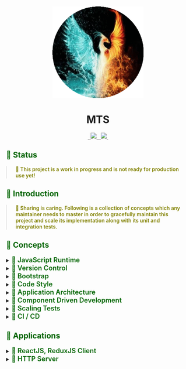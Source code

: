 <p align="center">
  <img width="250px" height="250px" src=".docs/image/logo.jpg">
</p>

<h1 align="center">MTS</h1>

<p align="center">
  <a aria-label="npm package" href="https://www.npmjs.com/package/mts-client">
    <img alt="" src="https://img.shields.io/npm/v/mts-client.svg">
  </a>

  <a aria-label="travis build" href="https://travis-ci.org/mts/mts">
    <img alt="" src="https://img.shields.io/travis/mts/mts.svg?logo=travis">
  </a>

  <a href="https://codecov.io/gh/mts/mts">
    <img src="https://codecov.io/gh/mts/mts/branch/master/graph/badge.svg" />
  </a>

  <a aria-label="downloads" href="http://npm-stat.com/charts.html?package=mts-client&from=2018-10-13">
    <img alt="" src="https://img.shields.io/npm/dm/mts-client.svg">
  </a>

  <a aria-label="last commit" href="https://github.com/mts/mts/commits/master">
    <img alt="" src="https://img.shields.io/github/last-commit/mts/mts.svg">
  </a>

  <a aria-label="contributors graph" href="https://github.com/mts/mts/graphs/contributors">
    <img src="https://img.shields.io/github/contributors/mts/mts.svg">
  </a>

  <a aria-label="license" href="https://github.com/mts/mts/blob/master/LICENSE">
    <img src="https://img.shields.io/github/license/mts/mts.svg" alt="">
  </a>
</p>

<h2 style="color: #006400;">🗿 Status</h2>

<blockquote style="margin: 0; padding: 0 24px; color: olive; font-weight: 600; font-size:1em">🐝 This project is a work in progress and is not ready for production use yet!</blockquote>

<h2 style="color: #006400;">🗿 Introduction</h2>

<blockquote style="margin: 0; padding: 0 24px; color: olive; font-weight: 600; font-size:1em">🐝 Sharing is caring. Following is a collection of concepts which any maintainer needs to master in order to gracefully maintain this project and scale its implementation along with its unit and integration tests.</blockquote>

<h2 style="color: #006400;">🗿 Concepts</h2>

<details>
  <summary><span style="color: #006400; font-weight: 600; font-size:1.3em"> 📗 JavaScript Runtime</span></summary>
  <blockquote style="margin: 0; padding: 0 24px">
    <details>
      <summary style="color: #006400;">Node.js</summary>
      <blockquote style="margin: 0; padding: 0 24px">
        <details>
          <summary style="color: #006400;">📜 Node</summary>
          <blockquote style="margin: 0; padding: 0 24px">
            <ul>
              <li>Package(s): <a style="color: #006400;" href="https://github.com/nodejs/node">node</a> repository on GitHub</li>
              <li>Information: <strong><em>Node is required to bootstrap the project. Linting, formatting, testing and building scripts run all on Node.</em></strong></li>
            </ul>
          </blockquote>
        </details>
      </blockquote>
    </details>
  </blockquote>
</details>

<details>
  <summary><span style="color: #006400; font-weight: 600; font-size:1.3em"> 📗 Version Control</span></summary>
  <blockquote style="margin: 0; padding: 0 24px">
    <details>
      <summary style="color: #006400;">Git (self)</summary>
      <blockquote style="margin: 0; padding: 0 24px">
        <details>
        <summary style="color: #006400;">📜 Git</summary>
          <blockquote style="margin: 0; padding: 0 24px">
            <ul>
              <li><a style="color: #006400;" href="https://git-scm.com/">Git</a> distributed version control system</li>
              <li><a style="color: #006400;" href="https://www.atlassian.com/git/tutorials/learn-git-with-bitbucket-cloud">Git Commands</a> documentation by Atlassian</li>
              <li>Information: <strong><em>Project source code is maintained in a Git repository. Using Git commands through the command prompt or a Git Client is essential.</em></strong></li>
            </ul>
          </blockquote>
        </details>
      </blockquote>
    </details>
    <details>
      <summary style="color: #006400;">Git Hooks</summary>
      <blockquote style="margin: 0; padding: 0 24px">
        <details>
        <summary style="color: #006400;">📜 Using Git Hooks</summary>
          <blockquote style="margin: 0; padding: 0 24px">
            <ul>
              <li>Package(s): <a style="color: #006400;" href="https://github.com/typicode/husky">husky</a> repository on GitHub</li>
              <li>Setup file(s):<a style="color: #006400;" href="https://github.com/mts/mts/blob/master/.huskyrc">.huskyrc</a></li>
              <li>Script(s) in project's package.json: n/a</li>
              <li>Information: <strong><em>Husky utilizes Git hooks such as pre-commit and pre-push</em></strong></li>
            </ul>
          </blockquote>
        </details>
        <details>
          <summary style="color: #006400;">📜 Running linters and testers against staged git files</summary>
          <blockquote style="margin: 0; padding: 0 24px">
            <ul>
              <li>Package(s): <a style="color: #006400;" href="https://github.com/okonet/lint-staged">lint-staged</a> repository on GitHub</li>
              <li>Setup file(s):
                <a style="color: #006400;" href="https://github.com/mts/mts/blob/master/.lintstagedrc">.lintstagedrc</a>
              </li>
              <li>Script(s) in project's package.json: n/a</li>
              <li>Information: <strong><em>lint-staged runs linters and testers against staged git files. Using lint-staged combined with husky and thus targeting pre-commit and pre-push Git hooks prevents source code not conforming to linting rules and formatting style being committed or pushed to the Git repository's origin</em></strong></li>
            </ul>
          </blockquote>
        </details>
      </blockquote>
    </details>
    <details>
      <summary style="color: #006400;">Git Client</summary>
      <blockquote style="margin: 0; padding: 0 24px">
        <details>
          <summary style="color: #006400;">📜 Git Kraken</summary>
          <blockquote style="margin: 0; padding: 0 24px">
            <ul>
              <li><a style="color: #006400;" href="https://www.gitkraken.com/">Website</a></li>
              <li>Information: <strong><em>The coolest, the finest and the best Git client in the world 👌 Over 1.5 Million GitKraken Users❗</em></strong></li>
            </ul>
          </blockquote>
        </details>
        <details>
          <summary style="color: #006400;">📜 Sourcetree</summary>
          <blockquote style="margin: 0; padding: 0 24px">
            <ul>
              <li><a style="color: #006400;" href="https://www.sourcetreeapp.com/">Website</a></li>
              <li>Information: <strong><em>Sourcetree simplifies how you interact with your Git repositories so you can focus on coding. Visualize and manage your repositories through Sourcetree's simple Git GUI.</em></strong></li>
            </ul>
          </blockquote>
        </details>
      </blockquote>
    </details>
  </blockquote>
</details>

<details>
  <summary><span style="color: #006400; font-weight: 600; font-size:1.3em"> 📗 Bootstrap</span></summary>
  <blockquote style="margin: 0; padding: 0 24px">
    <details>
      <summary style="color: #006400;">Install</summary>
      <blockquote style="margin: 0; padding: 0 24px">
        Run <kbd>rm -rf node_modules package-lock.json && npm install</kbd> for<br>
        <kbd>repository root</kbd>, <kbd>packages/http-server folder</kbd> and <kbd>packages/client folder</kbd><br>
        <strong><em> to remove node_modules directory, package-lock.json file and install all packages from scratch</em></strong>
      </blockquote>
    </details>
    <details>
      <summary style="color: #006400;">Bootstrap</summary>
      <blockquote style="margin: 0; padding: 0 24px">
        Run <kbd>npm run bootstrap</kbd>
        <strong><em>to run linting, formatting, testing and building sequentially</em></strong>
      </blockquote>
    </details>
    <details>
      <summary style="color: #006400;">Start</summary>
      <blockquote style="margin: 0; padding: 0 24px">
        Run <kbd>npm start</kbd><strong><em> in 1st terminal in packages/http-server folder to start up http-server</em></strong><br>
        Run <kbd>npm start</kbd><strong><em> in 2nd terminal in packages/client to start up webpack-dev-server</em></strong><br>
        Run <kbd>npm run test -- --watch --onlyChanged --verbose</kbd><strong><em> in 3rd terminal to let Jest watch changed tests</em></strong><br>
      </blockquote>
    </details>
    <details>
      <summary style="color: #006400;">Dynamic Code Splitting</summary>
      <blockquote style="margin: 0; padding: 0 24px">
        <ul>
          <li><strong><em>Babel</em></strong> enables parsing dynamic imports through <a href="https://babeljs.io/docs/en/babel-plugin-syntax-dynamic-import">@babel/plugin-syntax-dynamic-import</a> since <a href="https://babeljs.io/blog/2019/07/03/7.5.0">v7.5.0</a></li>
          <li><strong><em>Webpack</em></strong> recommends this <a href="https://webpack.js.org/guides/code-splitting/#dynamic-imports">technique</a> instead of the legacy webpack-specific approach through optimization.splitChunks configuration option.
          </li>
        </ul>
      </blockquote>
    </details>
  </blockquote>
</details>

<details>
  <summary><span style="color: #006400; font-weight: 600; font-size:1.3em"> 📗 Code Style</span></summary>
  <blockquote style="margin: 0; padding: 0 24px">
    <details>
      <summary style="color: #006400;">Code Linting</summary>
      <blockquote style="margin: 0; padding: 0 24px">
        <details>
          <summary style="color: #006400;">📜 JavaScript</summary>
          <blockquote style="margin: 0; padding: 0 24px">
            <ul>
              <li>Package(s): 
                <ul>
                  <li><a style="color: #006400;" href="https://github.com/eslint/eslint">eslint</a> repository on GitHub</li>
                  <li><a style="color: #006400;" href="https://github.com/SublimeLinter/SublimeLinter-eslint">SublimeLinter-eslint</a> for Sublime Text</li>
                  <li><a style="color: #006400;" href="https://github.com/microsoft/vscode-eslint">vscode-eslint</a> for Visual Studio Code</li>
                  <li><a style="color: #006400;" href="http://plugins.jetbrains.com/plugin/7494-eslint">eslint plugin</a> for Webstorm and ItelliJ</li>
                </ul>
              </li>
              <li>Setup file(s):
                <a style="color: #006400;" href="https://github.com/mts/mts/blob/master/.eslintrc">.eslintrc</a>,
                <a style="color: #006400;" href="https://github.com/mts/mts/blob/master/.eslintignore">.eslintignore</a>
              </li>
              <li>JavaScript Style Guide(s):
                <a style="color: #006400;" href="https://github.com/airbnb/javascript">AirBnb JavaScript Style Guide</a>,
                <a style="color: #006400;" href="https://github.com/airbnb/javascript/tree/master/react">Airbnb React/JSX Style Guide</a>
              </li>
              <li>Script(s) in project's package.json:
                <ul>
                  <li>"lint:format": "npm-run-all lint format"</li>
                  <li>"lint": "npm-run-all lint:js:jsx lint:scss"</li>
                  <li>"lint:js:jsx": "eslint --ext .js --ext .jsx packages/**/src/**/*.{js,jsx} --fix"</li>
                </ul>
              </li>
              <li>Information: <strong><em>Linting scripts meant for JavaScript files recursively go through all js, jsx files under the src directory checking if the source code conforms to ESLint linting rules, applying auto fixes if possible and outputs all other violations through the console.</em></strong></li>
            </ul>
          </blockquote>
        </details>
        <details>
          <summary style="color: #006400;">📜 Sass</summary>
          <blockquote style="margin: 0; padding: 0 24px">
            <ul>
              <li>Package(s): 
                <ul>
                  <li><a style="color: #006400;" href="https://github.com/stylelint/stylelint">stylelint</a> repository on GitHub</li>
                  <li><a style="color: #006400;" href="https://github.com/SublimeLinter/SublimeLinter-stylelint">SublimeLinter-stylelint</a> for Sublime Text</li>
                  <li><a style="color: #006400;" href="https://github.com/shinnn/vscode-stylelint">vscode-stylelint</a> for Visual Studio Code</li>
                  <li><a style="color: #006400;" href="https://www.jetbrains.com/help/idea/using-stylelint-code-quality-tool.html">activate stylelint</a> for Webstorm and ItelliJ</li>
                </ul>
              </li>
              <li>Setup file(s):
                <a style="color: #006400;" href="https://github.com/mts/mts/blob/master/.stylelintrc">.stylelintrc</a>,
                <a style="color: #006400;" href="https://github.com/mts/mts/blob/master/.stylelintignore">.stylelintignore</a>
              </li>
              <li>CSS Style Guide(s):
                <a style="color: #006400;" href="https://github.com/airbnb/css">Airbnb CSS / Sass Styleguide</a>
              </li>
              <li>Script(s) in project's package.json:
                  <ul>
                    <li>"lint:format": "npm-run-all lint format"</li>
                    <li>"lint": "npm-run-all lint:js:jsx lint:scss"</li>
                    <li>"lint:scss": "stylelint \"packages/**/src/**/*.scss\" --syntax=scss --fix"</li>
                  </ul>
              </li>
              <li>Information: <strong><em>Linting scripts meant for Sass files recursively go through all scss files under the src directory checking if the source code conforms to Stylelint linting rules, applying auto fixes if possible and outputs all other violations through the console.</em></strong></li>
            </ul>
          </blockquote>
        </details>
      </blockquote>
    </details>
    <details>
      <summary style="color: #006400;">Code Formatting</summary>
      <blockquote style="margin: 0; padding: 0 24px">
        <details>
        <summary style="color: #006400;">📜 HTML, JavaScript and Sass</summary>
          <blockquote style="margin: 0; padding: 0 24px">
            <ul>
              <li>Package(s): 
                <ul>
                  <li><a style="color: #006400;" href="https://github.com/prettier/prettier">prettier</a> repository on GitHub</li>
                  <li><a style="color: #006400;" href="https://github.com/jonlabelle/SublimeJsPrettier">SublimeJsPrettier</a> for Sublime Text</li>
                  <li><a style="color: #006400;" href="https://github.com/prettier/prettier-vscode">prettier-vscode</a> for Visual Studio Code</li>
                  <li><a style="color: #006400;" href="https://plugins.jetbrains.com/plugin/10456-prettier">prettier plugin</a> for Webstorm and ItelliJ</li>
                </ul>
              </li>
              <li>Setup file(s):
                <a style="color: #006400;" href="https://github.com/mts/mts/blob/master/.prettierrc">.prettierrc</a>,
                <a style="color: #006400;" href="https://github.com/mts/mts/blob/master/.prettierignore">.prettierignore</a>
              </li>
              <li>Script(s) in project's package.json:
                <ul>
                  <li>"format": "npm-run-all format:js:jsx format:scss"</li>
                  <li>"format:js:jsx": "prettier --write \"packages/**/src/**/*.{js,jsx}\""</li>
                  <li>"format:scss": "prettier --write \"packages/**/src/**/*.scss\""</li>
                </ul>
              </li>
              <li>Information: <strong><em>Code formatting scripts meant for JavaScript and Sass files recursively go through all js, jsx and scss files under the src directory enforcing a consistent style by parsing code and re-printing it with its own rules that take the maximum line length into account, wrapping code when necessary.</em></strong></li>
            </ul>
          </blockquote>
        </details>
      </blockquote>
    </details>
    <details>
      <summary style="color: #006400;">File Formatting</summary>
      <blockquote style="margin: 0; padding: 0 24px">
        <details>
        <summary style="color: #006400;">📜 EditorConfig</summary>
          <blockquote style="margin: 0; padding: 0 24px">
            <ul>
              <li>Package(s):
                <ul>
                  <li><a style="color: #006400;" href="https://github.com/editorconfig">editorconfig</a> repository on GitHub</li>
                  <li><a style="color: #006400;" href="https://github.com/editorconfig/editorconfig-sublime">editorconfig-sublime</a> for Sublime Text</li>
                  <li><a style="color: #006400;" href="https://github.com/editorconfig/editorconfig-vscode">editorconfig-vscode</a> for Visual Studio Code</li>
                  <li><a style="color: #006400;" href="https://github.com/editorconfig/editorconfig-jetbrains">editorconfig-jetbrains</a> for Webstorm and IntelliJ</li>
                </ul>
              </li>
              <li>Setup file(s):
                <a style="color: #006400;" href="https://github.com/mts/mts/blob/master/.editorconfig">.editorconfig</a>
              </li>
              <li>Script(s) in project's package.json: n/a</li>
              <li>Information: <strong><em>File formatting configuration helps maintain consistent coding styles for multiple developers working on the same project across various editors and IDEs</em></strong></li>
            </ul>
          </blockquote>
        </details>
      </blockquote>
    </details>
  </blockquote>
</details>

<details>
  <summary><span style="color: #006400; font-weight: 600; font-size:1.3em"> 📗 Application Architecture</span></summary>
  <blockquote style="margin: 0; padding: 0 24px">
    <details>
      <summary style="color: #006400;">State Container</summary>
      <blockquote style="margin: 0; padding: 0 24px">
        <details>
          <summary style="color: #006400;">📜 Redux</summary>
          <blockquote style="margin: 0; padding: 0 24px">
            <ul>
              <li>Package(s): 
                <ul>
                  <li><a style="color: #006400;" href="https://github.com/reduxjs/redux">redux</a> repository on GitHub</li>
                  <li><a style="color: #006400;" href="https://github.com/reduxjs/react-redux">react-redux</a> repository on GitHub</li>
                </ul>
              </li>
              <li>Setup file(s):
                <a style="color: #006400;" href="https://github.com/mts/mts/blob/master/packages/client/src/store/client.js">client.js</a> for regular store,
                <a style="color: #006400;" href="https://github.com/mts/mts/blob/master/packages/library/src/store/mock.js">mock.js</a> for mock store
              </li>
              <li>Script(s) in project's package.json: n/a</li>
              <li>Information: 
                <details>
                  <summary style="color: #006400;">Flux</summary>
                  <blockquote style="margin: 0; padding: 0 24px">
                    This project implements <a href="https://facebook.github.io/flux/">Flux </a>based application architecture through Redux state container and React integration for Redux. <br>
                    Components initiate changes by dispatching actions or thunks<br>
                    <img width="400px" height="250px" src=".docs/image/flux-component.png"> <br>
                    Dispatcher processes dispatched actions and thunks and reducer releases new state<br>
                    <img width="400px" height="250px" src=".docs/image/flux-flow.png"> <br>
                  </blockquote>
                </details>
                <details>
                  <summary style="color: #006400;">Store</summary>
                  <blockquote style="margin: 0; padding: 0 24px">
                    <ul>
                      <li>Each application in this project has a Redux store which implements the following:
                        <ul>
                          <li><strong><em>Actions</em></strong> to dispatch when mutating existing state in a syncronous flow</li>
                          <li><strong><em>Thunks</em></strong> to dispatch when mutating existing state in an asyncronous flow through redux-thunk middleware</li>
                          <li><strong><em>Reducer</em></strong> which takes existing state and an action as arguments and returns a new state. Immutability is achieved by spreading existing state to the level of mutation in the nested data structure</li>
                          <li><strong><em>State</em></strong>
                            <ul>
                              <li><strong><em>Default state</em></strong> to be used by the actual application store which consists of the following three partitions:
                                <ul>
                                  <li>context partition reflects user's signed in and authorization response states</li>
                                  <li>api partition reflects all from API endpoints' response states</li>
                                  <li>ui partition reflects all atomic design patterns' states</li>
                                </ul>
                              </li>
                              <li><strong><em>Mock state</em></strong>  to be used by a mock store when rendering snapshots and stories <br>
                                  Mock state consists of exactly the same context, api and ui partitions populated by static data.
                              </li>
                            </ul>
                          </li>
                        </ul>
                      </li>
                      <li>
                        <strong><em>Difference actions and thunks</em></strong> is that the redux dispatcher passes a dispached action onto the reducer as second argument whereas it directly calls the thunk instead.
                      </li>
                      <li>
                        <strong><em>AppStore class</em></strong> is meant to serve as application's state container and extends a base store called <strong><em>Store</em></strong> which sets
                        <ul> 
                          <li>the default application state in setAppDefaultState()</li>
                          <li>application state container in setAppStore()</li>
                          <li>populates application state in setAppCompleteState()</li>
                          <li>sets hot module reloading in setHotModuleReloading() when Webpack HotModuleReplacementPlugin interface is exposed under the module.hot property.</li>
                        </ul>
                      </li>
                        <li>
                          <strong><em>Store class</em></strong> sets redux-thunk as thunk middleware for redux in setMiddlewares() and composes enhancers in setEnhancer() when initialized.
                        </li>
                    </ul>
                  </blockquote>
                </details>
              </li>
            </ul>
          </blockquote>
        </details>
      </blockquote>
    </details>
  </blockquote>
</details>

<details>
  <summary><span style="color: #006400; font-weight: 600; font-size:1.3em"> 📗 Component Driven Development</span></summary>
  <blockquote style="margin: 0; padding: 0 24px">
    <details>
      <summary style="color: #006400;">Methodology</summary>
      <blockquote style="margin: 0; padding: 0 24px">
        <details>
          <summary style="color: #006400;">📜 Atomic Design</summary>
          <blockquote style="margin: 0; padding: 0 24px">
            <ul>
              <li><strong><em><a style="color: #006400;" href="http://bradfrost.com/blog/post/atomic-web-design/#atoms">Atoms: </a></em></strong>Each Atom renders an atomic piece of UI</li>
              <li><strong><em><a style="color: #006400;" href="http://bradfrost.com/blog/post/atomic-web-design/#molecules">Molecules: </a></em></strong>Each molecule renders a composition of atoms</li>
              <li><strong><em><a style="color: #006400;" href="http://bradfrost.com/blog/post/atomic-web-design/#organisms">Organism: </a></em></strong>Each application of this project implements an organism called Landing which renders a composition of molecules</li>
              <li><strong><em><a style="color: #006400;" href="http://bradfrost.com/blog/post/atomic-web-design/#templates">Templates: </a></em></strong>Templates consist mostly of groups of organisms stitched together to form pages</li>
              <li><strong><em><a style="color: #006400;" href="http://bradfrost.com/blog/post/atomic-web-design/#pages">Pages: </a></em></strong>Pages are specific instances of templates</li>
            </ul>
          </blockquote>
        </details>
      </blockquote>
    </details>
    <details>
      <summary style="color: #006400;">Rendering</summary>
      <blockquote style="margin: 0; padding: 0 24px">
        <details>
          <summary style="color: #006400;">📜 React</summary>
          <blockquote style="margin: 0; padding: 0 24px">
            <ul>
              <li><strong><em>Component Type: </em></strong> Preferred choice of component type is staless functional</li>
              <li><strong><em>Component Partitions: </em></strong>Each component implements the following partitions along with an index.js
                <ul>
                  <li><strong><em>.jsx file: </em></strong>Contains the main UI implementation</li>
                  <li><strong><em>.scss (optional) file: </em></strong>Used in case of any component specific Sass styling implementation</li>
                  <li><strong><em>.props.js file: </em></strong>Exposes default props to the component </li>
                  <li><strong><em>.int.render.js file: </em></strong>Exposes various flavors of the component to snapshots and stories for integration testing purposes</li>
                  <li><strong><em>.int.test.js file: </em></strong>Implements snapshots for flavors of the component exposed by .int.render.js</li>
                  <li><strong><em>.int.story.js file: </em></strong>Implements stories for flavors of the component exposed by .int.render.js</li>
                </ul>
              </li>
            </ul>
          </blockquote>
        </details>
      </blockquote>
    </details>
  </blockquote>
</details>

<details>
  <summary><span style="color: #006400; font-weight: 600; font-size:1.3em"> 📗 Scaling Tests</span></summary>
  <blockquote style="margin: 0; padding: 0 24px">
    <details>
      <summary style="color: #006400;">Testing Strategy</summary>
      <blockquote style="margin: 0; padding: 0 24px">
        <ul>
          <li>Information: <strong><em> Testing strategy consists of<br>
            <ul>
              <li>
                Unit testing covering regular logic by implementing <a href="https://jestjs.io/">Jest unit tests</a>
              </li>
              <li>
                Integration testing covering UI logic, look and feel and responsiveness by implementing<br>
                <a href="https://jestjs.io/">Jest Snapshots</a> and
                <a href="https://github.com/storybookjs/storybook">Storybook stories</a>
              </li>
            </ul>
            </em></strong>
          </li>
          <li><img width="500px" height="250px" src=".docs/image/testing-strategy.jpg"></li>
        </ul>
      </blockquote>
    </details>
    <details>
      <summary style="color: #006400;">Code Coverage Report</summary>
      <blockquote style="margin: 0; padding: 0 24px">
        <ul>
          <li>Information: <strong><em> Code coverage thresholds are setup in
            <a style="color: #006400;" href="https://github.com/mts/mts/blob/master/jest.config.js">jest.config.js</a><br></em></strong>
          </li>
          <li><img width="650px" height="800px" src=".docs/image/code-coverage-report.jpg"></li>
        </ul>
      </blockquote>
    </details>
    <details>
      <summary style="color: #006400;">Scaling Unit Tests</summary>
      <blockquote style="margin: 0; padding: 0 24px">
        <details>
          <summary style="color: #006400;">📜 Unit tests run by Jest</summary>
          <blockquote style="margin: 0; padding: 0 24px">
            <ul>
              <li>Package(s): <a style="color: #006400;" href="https://github.com/facebook/jest">jest</a> repository on GitHub</li>
              <li>Setup file(s):
                <a style="color: #006400;" href="https://github.com/mts/mts/blob/master/jest.config.js">jest.config.js</a>,
                <a style="color: #006400;" href="https://github.com/mts/mts/blob/master/jest.setup.js">jest.setup.js</a>
              </li>
              <li>Script(s) in project's package.json:
                <ul>
                  <li>"test": "jest -u --no-cache --silent --runInBand --coverage"</li>
                  <li>"test:coverage": "jest --coverage --silent"</li>
                </ul>
              </li>
              <li>Information:
                <strong><em>
                <ul>
                  <li>Check out <a style="color: #006400;" href="https://jestjs.io/">Jest </a> documentation by Facebook</li>
                  <li>Each JavaScript file whose implementation is subject to unit testing must have a .test.js file in the __tests__ directory at the same level with the targeted implementation</li>
                  <li>Test blocks must be implemented conforming to the Arrange, Act, Assert pattern</li>
                  <li>Using Jest API
                    <ul>
                      <li>
                        <details>
                          <summary><a style="color: #006400;" href="https://jestjs.io/docs/en/tutorial-async#async-await">async/await</a> Test blocks covering asyncronous functions must be implemented conforming to the following pattern</summary>
                          <blockquote style="margin: 0; padding: 0 24px">
                            <code>
                              test('must ...', async () => {
                                ...
                                await expect(someFunction).someExpectMethod()
                              })
                            </code>
                          </blockquote>
                        </details>
                      </li>
                      <li>
                        <details>
                          <summary><a style="color: #006400;" href="https://jestjs.io/docs/en/api#describename-fn">describe()</a> must be used to group related tests conforming to the following pattern</summary>
                          <blockquote style="margin: 0; padding: 0 24px">
                            <code>
                              describe('file name of module under test', () => {
                                beforeEach(() => {
                                  jest.resetModules()
                                  ...
                                })
                                afterEach(() => {
                                  jest.clearAllMocks()
                                  ...
                                }
                                describe('name of function as the unit under test', () => {
                                  test('must do something', () => {
                                  })
                                  test('must do something else', () => {
                                  })
                                })
                              })
                            </code>
                          </blockquote>
                        </details>
                      </li>
                      <li>
                        <details>
                          <summary><a style="color: #006400;" href="https://jestjs.io/docs/en/jest-object#jestmockmodulename-factory-options">jest.mock()</a> must be used to mock dependency modules</summary>
                          <blockquote style="margin: 0; padding: 0 24px">
                            <code>
                              jest.mock('some dependency module name or relative path with module name', () => ({
                                someExposedFunction: () => ({}),
                                someOtherExposedFunction: jest.fn(),
                              }))
                            </code>
                          </blockquote>
                        </details>
                      </li>
                      <li>
                        <details>
                          <summary><a style="color: #006400;" href="https://nodejs.org/api/modules.html#modules_require_id">require()</a> must be used to access a mocked dependency module</summary>
                          <blockquote style="margin: 0; padding: 0 24px">
                            <code>
                              const someModuleMockObject = require('some-module')
                              const someOtherModuleMockObject = require('../../../relative-path-to/some-module')
                            </code>
                          </blockquote>
                        </details>
                      </li>
                      <li>
                        <details>
                          <summary><a style="color: #006400;" href="https://jestjs.io/docs/en/jest-object#jestspyonobject-methodname">jest.spyOn()</a> must be used to mock functions exposed by mocked dependency modules conforming to the following pattern</summary>
                          <blockquote style="margin: 0; padding: 0 24px">
                            <code>
                              jest.spyOn(requiredMockObject, 'functionExposedByRequiredMockObject')
                            </code>
                          </blockquote>
                        </details>
                      </li>
                      <li>
                        <details>
                          <summary><a style="color: #006400;" href="https://jestjs.io/docs/en/mock-function-api#mockfnmockimplementationfn">jest.mockImplementation()</a> must be used to mock the implementations of mocked functions exposed by mocked dependency modules conforming to the following pattern</summary>
                          <blockquote style="margin: 0; padding: 0 24px">
                            <code>
                              jest.spyOn(requiredMockObject, 'functionExposedByRequiredMockObject').mockImplementation(jest.fn())
                              jest.spyOn(requiredMockObject, 'functionExposedByRequiredMockObject').mockImplementation(jest.fn() => { replace with desired implementation})
                            </code>
                          </blockquote>
                        </details>
                      </li>
                      <li>
                        <details>
                          <summary><a style="color: #006400;" href="https://jestjs.io/docs/en/mock-function-api#mockfnmockreturnvaluevalue">jest.mockReturnValue()</a> must be used to mock return values of mocked functions exposed by mocked dependency modules conforming to the following pattern</summary>
                          <blockquote style="margin: 0; padding: 0 24px">
                            <code>
                              jest.spyOn(requiredMockObject, 'functionExposedByRequiredMockObject').mockReturnValue(someValue)
                            </code>
                          </blockquote>
                        </details>
                      </li>
                      <li>
                        <details>
                          <summary><a style="color: #006400;" href="https://jestjs.io/docs/en/expect">expect()</a> must be used to assert expected values against received values using any of the expect <a style="color: #006400;" href="https://jestjs.io/docs/en/expect">methods conforming to the following pattern</a></summary>
                          <blockquote style="margin: 0; padding: 0 24px">
                            <code>
                              expect(someMockFunction).toHaveBeenCalled()
                              expect(someMockFunction).not.toHaveBeenCalled()
                              ...
                              expect(someMockFunction).toHaveBeenCalledTimes(someNumber)
                              expect(someMockFunction).not.toHaveBeenCalled()
                              ...
                              expect(someMockFunction).toHaveBeenCalledWith({ someObjectProperty: 'some-value', someOtherObjectProperty; expect.any(Boolean)})
                              ...
                              expect(someObject).toMatchObject(someOtherObject)
                              expect(someObject).not.toMatchObject(someOtherObject)
                              ...
                              expect(someObject).toBe(someOtherObject)
                              expect(someObject).not.toBe(someOtherObject)
                              ...
                              expect(someValue).toEqual(someOtherValue)
                              expect(someValue).not.toEqual(someOtherValue)
                              ...
                              expect(someObject).toBeUndefined()
                              expect(someObject).not.toBeUndefined()
                              ...
                              expect(somevAlue).toBeTruthy()
                              expect(somevAlue).toBeFalsy()
                            </code>
                          </blockquote>
                        </details>
                      </li>
                    </ul>
                  </li>
                </ul>
                </em></strong>
              </li>
            </ul>
          </blockquote>
        </details>
      </blockquote>
    </details>
    <details>
      <summary style="color: #006400;">Scaling Integration Tests</summary>
      <blockquote style="margin: 0; padding: 0 24px">
        <details>
          <summary style="color: #006400;">📜 Snapshots run by Jest</summary>
          <blockquote style="margin: 0; padding: 0 24px">
            <ul>
              <li>Package(s):
                <ul>
                  <li><a style="color: #006400;" href="https://github.com/facebook/jest">jest</a> repository on GitHub</li>
                </ul>
              </li>
              <li>Setup file(s):
                <a style="color: #006400;" href="https://github.com/mts/mts/blob/master/jest.config.js">jest.config.js</a>,
                <a style="color: #006400;" href="https://github.com/mts/mts/blob/master/jest.setup.js">jest.setup.js</a>
              </li>
              <li>Script(s) in project's package.json:
                <ul>
                  <li>"test": "jest -u --no-cache --silent --runInBand --coverage"</li>
                  <li>"test:coverage": "jest --coverage --silent"</li>
                </ul>
              </li>
              <li>Information:
                <strong><em>
                <ul>
                  <li>Check out <a style="color: #006400;" href="https://jestjs.io/">Jest </a> documentation by Facebook</li>
                  <li>Each UI component whose jsx render implementation is subject to integration testing <br>
                      must have a .int.test.js file with snapshots of various flavors of the component in the __tests__ directory at the same level with the targeted implementation</li>
                  <li>Using Jest API
                    <ul>
                      <li>
                        <details>
                          <summary><a style="color: #006400;" href="https://jestjs.io/docs/en/snapshot-testing#snapshot-testing-with-jest">Snapshot Testing with Jest</a> Snapshots must be implemented conforming to the following pattern</summary>
                          <blockquote style="margin: 0; padding: 0 24px">
                            <code>
                            describe('<SomeComponent />', () => {
                              describe('Snaphot', () => {
                                test('must match composition', () => {
                                  expect(global.renderToJSON(<SomeComponent />)).toMatchSnapshot()
                                })
                              })
                            })
                            </code>
                          </blockquote>
                        </details>
                      </li>
                    </ul>
                  </li>
                </ul>
                </em></strong>
              </li>
            </ul>
          </blockquote>
        </details>
        <details>
          <summary style="color: #006400;">📜 Stories run by Storybook</summary>
          <blockquote style="margin: 0; padding: 0 24px">
            <ul>
              <li>Package(s):
                <ul>
                  <li><a style="color: #006400;" href="https://github.com/storybookjs/storybook">storybook</a> repository on GitHub</li>
                </ul>
              </li>
              <li>Setup file(s):
                <a style="color: #006400;" href="https://github.com/mts/mts/blob/master/.storybook/addons.js">addons.js</a>,
                <a style="color: #006400;" href="https://github.com/mts/mts/blob/master/.storybook/config.js">config.js</a> for storybook
              </li>
              <li>Script(s) in project's package.json:
                <ul>
                  <li>"start-storybook": "NODE_ENV=develop start-storybook -p 3003 -c .storybook"</li>
                </ul>
              </li>
              <li>Information:
                <strong><em>
                <ul>
                  <li>Check out <a style="color: #006400;" href="https://storybook.js.org/docs/basics/introduction/">Storybook </a> documentation by Storybook.js</li>
                  <li>Each UI component whose jsx render implementation is subject to integration testing <br>
                      must have a .int.story.js file with stories of various flavors of the component in the __tests__ directory at the same level with the targeted<br>implementation</li>
                  <li>Using Storybook API
                    <ul>
                      <li>
                        <details>
                          <summary><a style="color: #006400;" href="https://storybook.js.org/docs/basics/writing-stories/#docs-content">Writing Stories with Storybook</a> Stories must be implemented conforming to the following pattern</summary>
                          <blockquote style="margin: 0; padding: 0 24px">
                            <code>storiesOf('SomeApplication/SomeAtomicDesignPattern/SomeComponent', module).add(someRenderInfo.text, () => someRender, someRenderInfo.parameters)</code>
                          </blockquote>
                        </details>
                      </li>
                    </ul>
                  </li>
                </ul>
                </em></strong>
              </li>
            </ul>
          </blockquote>
        </details>
        <details>
          <summary style="color: #006400;">📜 Using mock store with mock state</summary>
          <blockquote style="margin: 0; padding: 0 24px">
            <ul>
              <li><strong><em>Mock store</em></strong> is acquired in <a href="https://github.com/mts/mts/blob/master/packages/library/src/store/mock.js">mock.js</a> and uses redux-mock-store</li>
              <li><strong><em>Mock state</em></strong> is acquired in <a href="https://github.com/mts/mts/blob/master/packages/library/src/state/mock.js">mock.js</a></li>
              <li>
                <strong><em>Immutability</em></strong> of mock state across integration tests is achieved using deepCloneObject() <br>
                Changes specific to a test scenario can be applied to the immutable mock state clone. <br>
                Then adjusted mock state clone is passed on to the mock store and mock store is provided to any UI components involved in the test using react-redux provider
              </li>
              <li><strong><em>React Redux Provider</em></strong> is used to provide the mock store with a mock state to any UI component. <br>
                It accepts any store object in the store prop and provides the store to UI components rendered as its children.
              </li>
            </ul>
        </details>
      </blockquote>
    </details>
  </blockquote>
</details>

<details>
  <summary><span style="color: #006400; font-weight: 600; font-size:1.3em"> 📗 CI / CD</span></summary>
  <blockquote style="margin: 0; padding: 0 24px">
    <details>
      <summary style="color: #006400;">Continuous integration service</summary>
      <blockquote style="margin: 0; padding: 0 24px">
        <details>
          <summary style="color: #006400;">📜 Travis CI</summary>
          <blockquote style="margin: 0; padding: 0 24px">
            <ul>
              <li>Check out <a style="color: #006400;" href="https://docs.travis-ci.com/"> documentation</a> by Travis CI</li>
              <li>Check out <a style="color: #006400;" href="https://travis-ci.org/mts/mts">builds</a> at Travis CI</li>
            </ul>
          </blockquote>
        </details>
      </blockquote>
    </details>
    <details>
      <summary style="color: #006400;">Branching Model</summary>
      <blockquote style="margin: 0; padding: 0 24px">
        <details>
          <summary style="color: #006400;">📜 Git Flow</summary>
          <blockquote style="margin: 0; padding: 0 24px">
            <ul>
              <li>Check out <a style="color: #006400;" href="https://blog.axosoft.com/gitflow/">Gitflow </a> documentation by Axasoft</li>
              <li>Check out <a style="color: #006400;" href="https://www.atlassian.com/git/tutorials/comparing-workflows/gitflow-workflow">Gitflow </a> documentation by Atlassian</li>
            </ul>
          </blockquote>
        </details>
      </blockquote>
    </details>
  </blockquote>
</details>

<h2 style="color: #006400;">🗿 Applications</h2>

<details>
  <summary><span style="color: #006400; font-weight: 600; font-size:1.3em"> 🐝 ReactJS, ReduxJS Client</span></summary>
  <blockquote style="margin: 0; padding: 0 24px">
    <ul>
      <li>Running locally at <a style="color: #006400;" href="http://localhost:8080/">http://localhost:8080/</a></li>
      <li>Deployed to Github Pages and running at <a style="color: #006400;" href="https://mts.github.io/mts">https://mts.github.io/mts</a></li>
      <li>Github Pages Cache Repair:
        <ul>
          <li>Remove cache: <kbd>rm -rf node_modules/gh-pages/.cache</kbd></li>
          <li>Change <kbd>https://github.com/mts/mts.git</kbd> to <kbd>git@github.com:mts/mts.git</kbd> in <kbd>.git/config</kbd></li>
        </ul>
      </li>
      <li>Localhost free server port:
        <ul>
          <li>Free port 3000: <kbd>kill $(lsof -t -i :3000)</kbd></li>
        </ul>
      </li>
    </ul>
  </blockquote>
</details>
<details>
  <summary><span style="color: #006400; font-weight: 600; font-size:1.3em"> 🐝 HTTP Server</span></summary>
  <blockquote style="margin: 0; padding: 0 24px">
    <ul>
      <li>Running locally at <a style="color: #006400;" href="http://localhost:3000/mts">http://localhost:3000/mts</a></li>
      <li>Deployed to Heroku and running at <a style="color: #006400;" href="https://mts-http-server.herokuapp.com/mts">https://mts-http-server.herokuapp.com/mts</a></li>
      <li>Heroku Setup, Deployment and Monitoring:
        <ul>
          <li>Login: <kbd>heroku login</kbd></li>
          <li>Create app: <kbd>heroku create mts-http-server</kbd></li>
          <li>Add remote: <kbd>git remote add origin https://git.heroku.com/mts-http-server.git</kbd></li>
          <li>Set build pack 1: <kbd>heroku buildpacks:set -a mts-http-server https://github.com/Pagedraw/heroku-buildpack-select-subdir</kbd></li>
          <li>Set build pack 2: <kbd>heroku buildpacks:set https://github.com/heroku/heroku-buildpack-nodejs#v133 -a mts-http-server</kbd></li>
          <li>Configure build pack: <kbd>heroku config:add BUILDPACK='packages/server=https://github.com/heroku/heroku-buildpack-nodejs#v133' -a mts-http-server</kbd></li>
          <li>Add environment variable(s): <kbd>heroku config:add PORT='3001' -a mts-http-server</kbd></li>
          <li>Deploy: <kbd>git push heroku master</kbd></li>
          <li>Monitor: <kbd>heroku logs --tail</kbd></li>
          <li>Check app: <kbd>https://mts-http-server.herokuapp.com/</kbd></li>
          <li>Help: <kbd>https://help.heroku.com/P1AVPANS/why-is-my-node-js-app-crashing-with-an-r10-error</kbd></li>
          <li>Clone: <kbd>heroku git:clone -a mts-http-server</kbd></li>
        </ul>
      </li>
    </ul>
  </blockquote>
</details>
